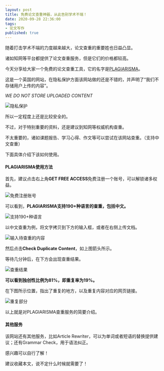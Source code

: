 ```yaml
---
layout: post
title: 免费论文查重神器，从此告别学术不端！
date: 2020-09-28 22:36:00
tags: 
- 论文写作
published: true
---
```




随着打击学术不端的力度越来越大，论文查重的重要姓也日益凸显。

诸如知网等平台都提供了论文查重服务，但是它们的价格都较高。

今天分享给大家一个免费的论文查重工具，它的名字是[PLAGIARISMA](http://plagiarisma.net "PLAGIARISMA网址")。

这是一个英国的网站，在隐私保护方面该网站做的还是不错的，并声明了“我们不存储用户上传的内容”。

*WE DO NOT STORE UPLOADED CONTENT*

![隐私保护](https://figurebed-iseex.oss-cn-hangzhou.aliyuncs.com/img/20200927171650.png)

所以一定程度上还是比较安全的。


不过，对于特别重要的资料，还是建议到知网等权威机构查重。

不太重要的，诸如课题报告、学习心得、作文等可以尝试在该网站查重。（支持中文查重）

下面具体介绍下该如何使用。

#### PLAGIARISMA使用方法

首先，建议点击右上角**GET FREE ACCESS**免费注册一个账号，可以解锁诸多权益。

![免费注册账号](https://figurebed-iseex.oss-cn-hangzhou.aliyuncs.com/img/20200927181959.png)


可以看到，**PLAGIARISMA支持190+种语言的查重，包括中文。**

![支持190+种语言](https://figurebed-iseex.oss-cn-hangzhou.aliyuncs.com/img/20200927172223.png)

以中文查重为例，将文字拷贝到下方的输入框，或者在右侧上传文档。

![输入待查重的内容](https://figurebed-iseex.oss-cn-hangzhou.aliyuncs.com/img/20200927172525.png)

然后点击**Check Duplicate Content**，如上图箭头所示。

等待几分钟后，在下方会出现查重结果。

![查重结果](https://figurebed-iseex.oss-cn-hangzhou.aliyuncs.com/img/20200927172748.png)

**可以看到独创性比例为81%，即重复率为19%。**

在下图所示位置，指出了重复的地方，以及重复内容对应的网页链接。

![重复部分](https://figurebed-iseex.oss-cn-hangzhou.aliyuncs.com/img/20200927182133.png)

以上就是对PLAGIARISMA查重服务的简要介绍。

#### 其他服务

该网站还有其他服务，比如Article Rewriter，可以为单词或者短语的替换提供建议；还有Grammar Check，用于语法纠正。

感兴趣可以自行了解！

建议收藏本文，说不定什么时候就需要了！



  